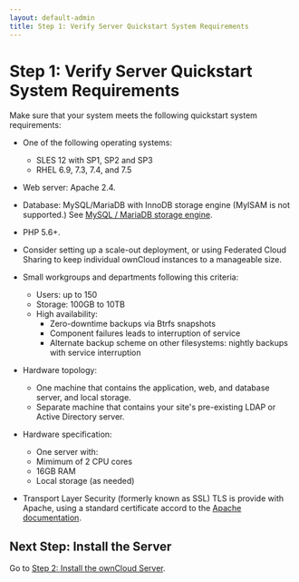 ```yaml
---
layout: default-admin
title: Step 1: Verify Server Quickstart System Requirements
---
```


# Step 1: Verify Server Quickstart System Requirements
Make sure that your system meets the following quickstart system requirements:

- One of the following operating systems:
  - SLES 12 with SP1, SP2 and SP3
  - RHEL 6.9, 7.3, 7.4, and 7.5

- Web server: Apache 2.4.

- Database: MySQL/MariaDB with InnoDB storage engine 
  (MyISAM is not supported.) See [MySQL / MariaDB storage engine](https://doc.owncloud.org/server/10.0/admin_manual/configuration/database/linux_database_configuration.html#db-storage-engine-label).

- PHP 5.6+.

- Consider setting up a scale-out deployment, or using Federated 
  Cloud Sharing to keep individual ownCloud instances to a manageable size.

- Small workgroups and departments following this criteria:
  - Users: up to 150
  - Storage: 100GB to 10TB
  - High availability:
    - Zero-downtime backups via Btrfs snapshots
    - Component failures leads to interruption of service
    - Alternate backup scheme on other filesystems: nightly backups
      with service interruption

- Hardware topology:
  - One machine that contains the application, web, and database server, and local storage.
  - Separate machine that contains your site's pre-existing LDAP or Active Directory server.

- Hardware specification:
  - One server with: 
  - Mimimum of 2 CPU cores
  - 16GB RAM
  - Local storage (as needed)

- Transport Layer Security (formerly known as SSL)
  TLS is provide with Apache, using a standard certificate accord to the [Apache documentation](https://httpd.apache.org/docs/2.4/ssl/ssl_howto.html).

## Next Step: Install the Server
Go to [Step 2: Install the ownCloud Server](./qs_admins_install.html).
